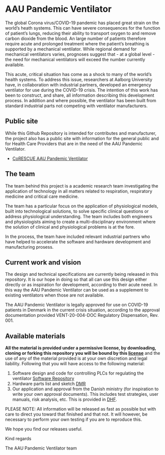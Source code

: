 # AAU Pandemic Ventilator

The global Corona virus/COVID-19 pandemic has placed great strain on the world’s heath systems. This can have severe consequences for the function of patient’s lungs, reducing their ability to transport oxygen to and remove carbon dioxide from the blood.
An large number of patients therefore require acute and prolonged treatment where the patient’s breathing is supported by a mechanical ventilator. While regional demand for mechanical ventilators varies, prognoses suggest that - at a global level - the need for mechanical ventilators will exceed the number currently available.

This acute, critical situation has come as a shock to many of the world’s health systems. To address this issue, researchers at Aalborg University have, in collaboration with industrial partners, developed an emergency ventilator for use during the COVID-19 crisis. The intention of this work has been to construct, and share, all information describing this development process. In addition and where possible, the ventilator has been built from standard industrial parts not competing with ventilator manufacturers.

## Public site

While this Github Repository is intended for contributes and manufacturer, the project also has a public site with information for the general public and for Health Care Providers that are in the need of the AAU Pandemic Ventilator.

* [CoRESCUE AAU Pandemic Ventilator](https://corescue.org/)

## The team

The team behind this project is a academic research team investigating the application of technology in all matters related to respiration, respiratory medicine and critical care medicine.

The team has a particular focus on the application of physiological models, built into technological solutions, to solve specific clinical questions or address physiological understanding. The team includes both engineers and physiologists aiming to create a multi-disciplinary environment where the solution of clinical and physiological problems is at the fore.

In the process, the team have included relevant industrial partners who have helped to accelerate the software and hardware development and manufacturing prosess.

## Current work and vision

The design and technical specifications are currently being released in this repository. It is our hope in doing so that all can use this design either directly or as inspiration for development, according to their acute need. In this way the AAU Pandemic Ventilator can be used as a supplement to existing ventilators when those are not available.

The AAU Pandemic Ventilator is legally approved for use on COVID-19 patients in Denmark in the current crisis situation, according to the approval documentation provided VENT-20-004-DOC Regulatory Dispensation, Rev. 001.

## Available materials

**All the material is provided under a permissive license, by downloading, cloning or forking this repository you will be bound by this [license](LICENSE.md)** and the use of any of the material provided is at your own discretion and legal liability. Following that you will have access to the following material:

1) Software design and code for controlling PLCs for regulating the ventilator [Software Repository](https://github.com/CoRescue/AAUPandemicVentilator_Software)
2) Hardware parts list and sketch [DMR](https://github.com/CoRescue/AAUPandemicVentilator/tree/master/DMR)
3) Our application and approval from the Danish ministry (for inspiration to write your own approval documents). This includes test strategies, user manuals, risk analysis, etc. This is provided in [DHF](https://github.com/CoRescue/AAUPandemicVentilator/tree/master/DHF).

PLEASE NOTE: All information will be released as fast as possible but with care to direct you toward that finished and that not. It will however, be necessary to perform your own testing if you are to reproduce this.

We hope you find our releases useful.

Kind regards

The AAU Pandemic Ventilator team
